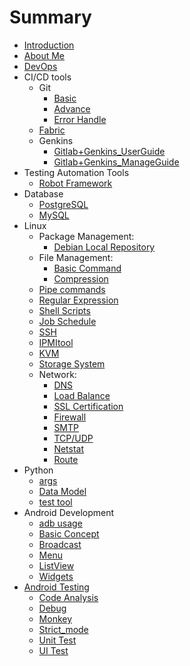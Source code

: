 # Summary

* [Introduction](README.md)
* [About Me](AboutMe/aboutme.md)
* [DevOps](DevOps/DevOps.md)
* CI/CD tools
    * Git
        * [Basic](DevOps/Git/basic.md)
        * [Advance](DevOps/Git/advance.md)
        * [Error Handle](DevOps/Git/error_handle.md)
    * [Fabric](DevOps/fabric.md)
    * Genkins
        * [Gitlab+Genkins_UserGuide](DevOps/jenkins/gitlab_jenkins_android_userGuide.md)
        * [Gitlab+Genkins_ManageGuide](DevOps/jenkins/gitlab_jenkins_android_manageGuide.md)
* Testing Automation Tools
    * [Robot Framework](Android/testing/robotframework/Environment_Setup.md)    
* Database
    * [PostgreSQL](Database/postgreSQL.md)
    * [MySQL](Database/mysql.md)
* Linux
    * Package Management:
        * [Debian Local Repository](Linux/PackageManage/Debian-local_repo.md)
    * File Management:
        * [Basic Command](Linux/FileManage/basic_cmd.md)
        * [Compression](Linux/FileManage/compression.md)
    * [Pipe commands](Linux/pipe.md)
    * [Regular Expression](Linux/regular_expression.md)
    * [Shell Scripts](Linux/shell.md)
    * [Job Schedule](Linux/cron.md)
    * [SSH](Linux/ssh.md)
    * [IPMItool](Linux/ipmitool.md)
    * [KVM](Linux/KVM.md)
    * [Storage System](Linux/storage.md)
    * Network:
        * [DNS](Linux/Network/DNS.md)
        * [Load Balance](Linux/Network/Load_Balancing.md)	
        * [SSL Certification](Linux/Network/SSL_Certificates.md)
        * [Firewall](Linux/Network/Firewall.md)		
        * [SMTP](Linux/Network/SMTP.md)			
        * [TCP/UDP](Linux/Network/TCP_and_UDP.md)
        * [Netstat](Linux/Network/Netstat.md)
        * [Route](Linux/Network/Route.md)
* Python
    * [args](Python/*args_and_**kwargs.md)
    * [Data Model](Python/data_model.md)
    * [test tool](Python/test.md)
* Android Development
    * [adb usage](Android/adb.md)
    * [Basic Concept](Android/basic.md)
    * [Broadcast](Android/broadcast.md)
    * [Menu](Android/menu.md)
    * [ListView](Android/ListView/listView.md)
    * [Widgets](Android/widgets.md)
* [Android Testing](Android/testing/summary.md)
    * [Code Analysis](Android/testing/code_check.md)
    * [Debug](Android/testing/debug.md)
    * [Monkey](Android/testing/monkey.md)
    * [Strict_mode](Android/testing/strict_mode.md)
    * [Unit Test](Android/testing/unit_test.md)
    * [UI Test](Android/testing/ui_test.md)
    

